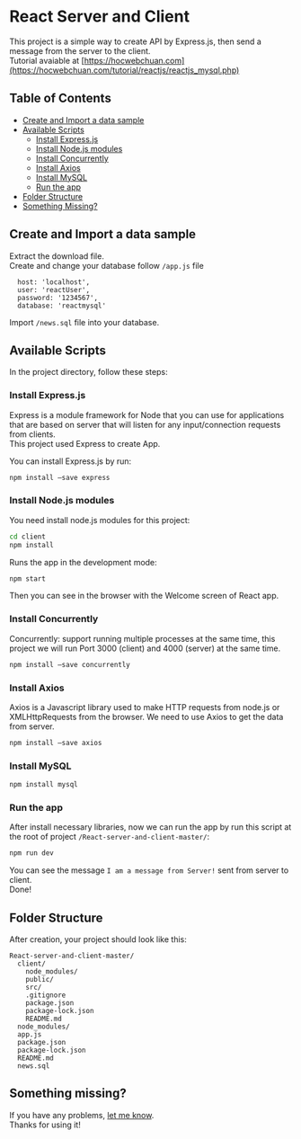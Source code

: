 # React Server and Client
This project is a simple way to create API by Express.js, then send a message from the server to the client.<br>
Tutorial avaiable at [https://hocwebchuan.com](https://hocwebchuan.com/tutorial/reactjs/reactjs_mysql.php)

## Table of Contents
- [Create and Import a data sample](#sample-data)
- [Available Scripts](#available-scripts)
  - [Install Express.js](#install-expressjs)
  - [Install Node.js modules](#install-node-modules)
  - [Install Concurrently](#install-concurrently)
  - [Install Axios](#install-axios)
  - [Install MySQL](#install-mysql)
  - [Run the app](#run-the-app)
- [Folder Structure](#folder-structure)
- [Something Missing?](#something-missing)

## Create and Import a data sample
Extract the download file.<br>
Create and change your database follow `/app.js` file
```
  host: 'localhost',
  user: 'reactUser',
  password: '1234567',
  database: 'reactmysql'
```

Import `/news.sql` file into your database.

## Available Scripts
In the project directory, follow these steps:

### Install Express.js
Express is a module framework for Node that you can use for applications that are based on server that will listen for any input/connection requests from clients.<br>
This project used Express to create App.

You can install Express.js by run:
```sh
npm install –save express
```

### Install Node.js modules
You need install node.js modules for this project:
```sh
cd client
npm install
```

Runs the app in the development mode:
```sh
npm start
```
Then you can see in the browser with the Welcome screen of React app.

### Install Concurrently
Concurrently: support running multiple processes at the same time, this project we will run Port 3000 (client) and 4000 (server) at the same time.
```sh
npm install –save concurrently
```

### Install Axios
Axios is a Javascript library used to make HTTP requests from node.js or XMLHttpRequests from the browser. We need to use Axios to get the data from server.
```sh
npm install –save axios
```

### Install MySQL
```sh
npm install mysql
```

### Run the app
After install necessary libraries, now we can run the app by run this script at the root of project `/React-server-and-client-master/`:
```sh
npm run dev
```

You can see the message `I am a message from Server!` sent from server to client.<br>
Done!

## Folder Structure

After creation, your project should look like this:

```
React-server-and-client-master/
  client/
    node_modules/
    public/
    src/
    .gitignore
    package.json
    package-lock.json
    README.md
  node_modules/
  app.js
  package.json
  package-lock.json
  README.md
  news.sql
```

## Something missing?

If you have any problems, [let me know](https://github.com/hocwebchuan/React-server-and-client/issues).<br>
Thanks for using it!
